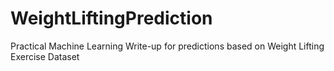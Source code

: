 # WeightLiftingPrediction
Practical Machine Learning Write-up for predictions based on Weight Lifting Exercise Dataset
